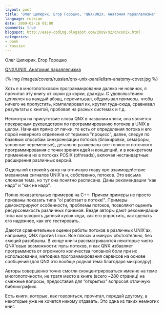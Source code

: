 ```yaml
---
layout: post
title: 'Олег Цилюрик, Егор Горошко, "QNX/UNIX. Анатомия параллелизма"'
language: russian
date: 2009-02-16 01:00
comments: true
blogspot: http://easy-coding.blogspot.com/2009/02/qnxunix.html
categories:
- book
- russian
---
```

Олег Цилюрик, Егор Горошко

[QNX/UNIX. Анатомия параллелизма][]

[QNX/UNIX. Анатомия параллелизма]: http://www.ozon.ru/context/detail/id/2512096/?partner=easy-coding

{% img /images/covers/russian/qnx-unix-parallelism-anatomy-cover.jpg %}

Хоть я в многопотоковом программировании далеко не новичок, я прочитал эту книгу от корки до корки, дважды. С удовольствием цеплялся на каждый абзац, перечитывал, обдумывал примеры, чтобы ничего не пропустить, компилировал их, крутил туда-сюда, сравнивал результаты с книгой, пробовал на разных системах и т.д.

Несмотря на присутствие слова QNX в названии книги, она является прекрасным руководством по программированию потоков в UNIX в целом. Начиная прямо от печки, то есть от определения потока и его порой неверного отделения от термина "процесс", далее, следуя по базовым способам синхронизации потоков (блокировки, семафоры, условные переменные), детально разжеваны все тонкости поточного программирования с точки зрения идей и концепций, и в конкретном применении их в потоках POSIX (pthreads), включая нестандартные расширения различных версий.

Отдельной строкой укажу на отличную главу про взаимодействие механизма сигналов UNIX'а и, собственно, потоков. Это весьма сложная тема, но тут она понятно расписана. Даны рекомендации “как надо” и “как не надо”. 

Полно показательных примеров на С++. Причем примеры не просто призваны показать типа "о! работает в потоке!". Примеры демонстрируют особенности, проблемы потоков, позволяют оценить ресурсоемкость различных приемов. Везде авторы дают рекомендации типа как ускорить данный кусок кода, как его упростить, как сделать его надежнее, как его тестировать.

Даются сравнительные оценки работы потоков в различных UNIX'ах, например, QNX против Linux. Все плюсы и минусы обстоятельно, без эмоций разобраны. В конце книги рассматриваются некоторые чисто QNX'овые возможности: пулы потоков, и как QNX избавляет программиста от огромного количества головной боли при их использовании, методика программирования сервисов на основе сообщений (для QNX это вообще родная тема благодаря микроядру).

Авторы совершенно точно смогли сконцентрироваться именно на теме многопоточности, не тратя место в книге (всего ~280 страниц) на смежные вопросы, предоставив для “открытых” вопросов отличную библиографию.  

Есть книги, которые, как говориться, прочитал, передай другому, а некоторые уже не хочется никому отдавать. Это одна из таких немногих книг.

